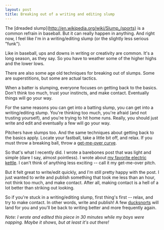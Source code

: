 ```yaml
---
layout: post
title: Breaking out of a writing and editing slump
---
```

The [dreaded slump](http://en.wikipedia.org/wiki/Slump_(sports) is a common refrain in baseball. But it can really happen in anything. And right now, I feel like I'm in a writing/editing slump (or the slightly less serious "funk").

Like in baseball, ups and downs in writing or creativity are common. It's a long season, as they say. So you have to weather some of the higher highs and the lower lows.

There are also some age old techniques for breaking out of slumps. Some are superstitions, but some are actual tactics.

When a batter is slumping, everyone focuses on getting back to the basics. Don't think too much, trust your instincts, and make contact. Eventually things will go your way.

For the same reasons you can get into a batting slump, you can get into a writing/editing slump. You're thinking too much, you're afraid (and not trusting yourself), and you're trying to hit home runs. Really, you should just write and edit and eventually a few will go your way.

Pitchers have slumps too. And the same techniques about getting back to the basics apply. Locate your fastball, take a little bit off, and relax. If you must throw a breaking ball, throw a [get-me-over curve](http://www.baseballbytheyard.com/get-me-over-breaking-pitches/).

So that's what I recently did. I wrote a barebones post that was light and simple (dare I say, almost pointless). I wrote about [my favorite electric kettle](http://dankim.org/2014/05/19/the-most-boring-product-review-of-a-perfectly-designed-product.html). I can't think of anything less exciting -- call it my get-me-over pitch. 

But it felt great to write/edit quickly, and I'm still pretty happy with the post. I just wanted to write and publish something that took me less than an hour, not think too much, and make contact. After all, making contact is a hell of a lot better than striking out looking.

So if you're stuck in a writing/editing slump, first thing's first -- relax, and try to make contact. In other words, write and publish! A few [ducksnorts](http://www.urbandictionary.com/define.php?term=ducksnort) will land for you and you'll be back to writing better and more frequently again. 

_Note: I wrote and edited this piece in 30 minutes while my boys were napping. Maybe it shows, but at least it's out there!_